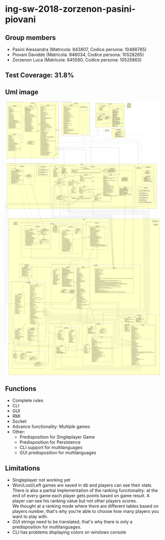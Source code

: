 # ing-sw-2018-zorzenon-pasini-piovani

## Group members
* Pasini Alessandra (Matricola: 843807, Codice persona: 10488785) 
* Piovani Davidde (Matricola: 846034, Codice persona: 10528265) 
* Zorzenon Luca (Matricola: 845560, Codice persona: 10525863)

## Test Coverage: 31.8%

## Uml image
![Uml image](uml-pasini-piovani-zorzenon.png "Uml diviso per Client, Shared e Server")

## Functions
* Complete rules
* CLI
* GUI
* RMI
* Socket
* Advance functionality: Multiple games
* Other:
    * Predisposition for Singleplayer Game
    * Predisposition for Persistence
    * CLI support for multilanguages
    * GUI predisposition for multilanguages

## Limitations
* Singleplayer not working yet
* Won/Lost/Left games are saved in db and players can see their stats. There is also a partial implementation of the ranking functionality: at the end of every game each player gets points based on game result. A player can see his ranking value but not other players scores. <br>
We thought at a ranking mode where there are different tables based on players number, that's why you're able to choose how many players you want to play with.
* GUI strings need to be translated, that's why there is only a predisposition for multilanguages.
* CLI has problems displaying colors on windows console
